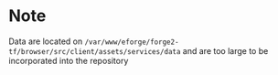 # Note

Data are located on `/var/www/eforge/forge2-tf/browser/src/client/assets/services/data` and are too large to be incorporated into the repository
